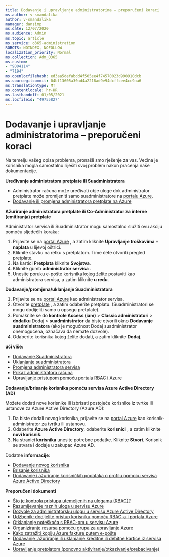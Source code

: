 ```yaml
---
title: Dodavanje i upravljanje administratorima – preporučeni koraci
ms.author: v-smandalika
author: v-smandalika
manager: dansimp
ms.date: 12/07/2020
ms.audience: Admin
ms.topic: article
ms.service: o365-administration
ROBOTS: NOINDEX, NOFOLLOW
localization_priority: Normal
ms.collection: Adm_O365
ms.custom:
- "9004114"
- "7194"
ms.openlocfilehash: ed3aa5defabdd4f505ee4f74570023d990910dcb
ms.sourcegitcommit: 04bf13605a30ad4a2218ad9e94dcffcee4cc9aa6
ms.translationtype: MT
ms.contentlocale: hr-HR
ms.lasthandoff: 01/05/2021
ms.locfileid: "49755827"
---
```

# <a name="how-to-add-and-manage-administrators---recommended-steps"></a>Dodavanje i upravljanje administratorima – preporučeni koraci

Na temelju vašeg opisa problema, pronašli smo rješenje za vas. Većina je korisnika mogla samostalno riješiti svoj problem nakon praćenja naše dokumentacije.

**Uređivanje administratora pretplate ili Suadministratora**

- Administrator računa može uređivati obje uloge dok administrator pretplate može promijeniti samo suadministratore na [portalu Azure](https://ms.portal.azure.com/#home).
- [Dodavanje ili promjena administratora pretplate na Azure](https://docs.microsoft.com/azure/cost-management-billing/manage/add-change-subscription-administrator)

**Ažuriranje administratora pretplate ili Co-Administrator za interne (emitiranja) pretplate**

Administrator servisa ili Suadministrator mogu samostalno služiti ovu akciju pomoću sljedećih koraka:

1. Prijavite se na [portal Azure](https://ms.portal.azure.com/#home) , a zatim kliknite **Upravljanje troškovima + naplata** u lijevoj oštrici.
2. Kliknite stavku na retku s pretplatom. Time ćete otvoriti pregled pretplate.
3. Na kartici **Pretplata** kliknite **Svojstva**. 
4. Kliknite gumb **administrator servisa** .
5. Unesite poruku e-pošte korisnika kojeg želite postaviti kao administratora servisa, a zatim kliknite **u redu**.

**Dodavanje/promjena/uklanjanje Suadministratora**

1. Prijavite se na [portal Azure](https://ms.portal.azure.com/#home) kao administrator servisa.
2. Otvorite [pretplate](https://ms.portal.azure.com/#blade/Microsoft_Azure_Billing/SubscriptionsBlade) , a zatim odaberite pretplatu. (Suadministratori se mogu dodijeliti samo u opsegu pretplate).
3. Pomaknite se do **kontrole Access (iam)**  >  **Classic administratori**  >  **dodatku** Dodaj  >  **suadministrator** da biste otvorili okno **Dodavanje suadministratora** (ako je mogućnost Dodaj suadministrator onemogućena, označava da nemate dozvole).
4. Odaberite korisnika kojeg želite dodati, a zatim kliknite **Dodaj**.

**uči više:**
- [Dodavanje Suadministratora](https://docs.microsoft.com/azure/role-based-access-control/classic-administrators)
- [Uklanjanje suadministratora](https://docs.microsoft.com/azure/role-based-access-control/classic-administrators)
- [Promjena administratora servisa](https://docs.microsoft.com/azure/role-based-access-control/classic-administrators)
- [Prikaz administratora računa](https://docs.microsoft.com/azure/role-based-access-control/classic-administrators)
- [Upravljanje pristupom pomoću portala RBAC i Azure](https://docs.microsoft.com/azure/role-based-access-control/role-assignments-portal)

**Dodavanje/brisanje korisnika pomoću servisa Azure Active Directory (AD)**

Možete dodati nove korisnike ili izbrisati postojeće korisnike iz tvrtke ili ustanove za Azure Active Directory (Azure AD):

1. Da biste dodali novog korisnika, prijavite se na [portal Azure](https://ms.portal.azure.com/#home) kao korisnik-administrator za tvrtku ili ustanovu.
2. Odaberite **Azure Active Directory**, odaberite **korisnici** , a zatim kliknite **novi korisnik**.
3. Na stranici **korisnika** unesite potrebne podatke. Kliknite **Stvori**. Korisnik se stvara i dodaje u zakupac Azure AD.

Dodatne **informacije**:

- [Dodavanje novog korisnika](https://docs.microsoft.com/azure/active-directory/fundamentals/add-users-azure-active-directory)
- [Brisanje korisnika](https://docs.microsoft.com/azure/active-directory/fundamentals/add-users-azure-active-directory)
- [Dodavanje i ažuriranje korisničkih podataka o profilu pomoću servisa Azure Active Directory](https://docs.microsoft.com/azure/active-directory/fundamentals/active-directory-users-profile-azure-portal)

**Preporučeni dokumenti**

- [Što je kontrola pristupa utemeljenih na ulogama (RBAC)?](https://docs.microsoft.com/azure/role-based-access-control/overview)
- [Razumijevanje raznih uloga u servisu Azure](https://docs.microsoft.com/azure/role-based-access-control/rbac-and-directory-admin-roles)
- [Dozvole za administratorsku ulogu u servisu Azure Active Directory](https://docs.microsoft.com/azure/active-directory/roles/permissions-reference)
- [Udžbenik: dodijelite pristup korisniku pomoću RBAC-a i portala Azure](https://docs.microsoft.com/azure/role-based-access-control/quickstart-assign-role-user-portal)
- [Otklanjanje poteškoća s RBAC-om u servisu Azure](https://docs.microsoft.com/azure/role-based-access-control/troubleshooting)
- [Organiziranje resursa pomoću grupa za upravljanje Azure](https://docs.microsoft.com/azure/governance/management-groups/overview)
- [Kako zatražiti kopiju Azure fakture putem e-pošte](https://azure.microsoft.com/en-us/blog/azure-email-invoices/)
- [Dodavanje, ažuriranje ili uklanjanje kreditne ili debitne kartice iz servisa Azure](https://docs.microsoft.com/azure/cost-management-billing/manage/change-credit-card)
- [Upravljanje pretplatom (ponovno aktiviranje/otkazivanje/prebacivanje)](https://docs.microsoft.com/azure/cost-management-billing/manage/subscription-disabled)



